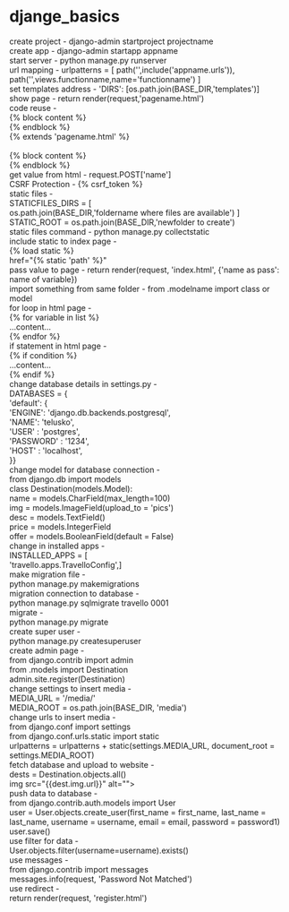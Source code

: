 # djange_basics

create project - django-admin startproject projectname<br/>
create app - django-admin startapp appname<br/>
start server - python manage.py runserver<br/>
url mapping - urlpatterns = [ path('',include('appname.urls')), path('',views.functionname,name='functionname') ]<br/>
set templates address - 'DIRS': [os.path.join(BASE_DIR,'templates')]<br/>
show page - return render(request,'pagename.html')<br/>
code reuse -<br/>
{% block content %}<br/>
{% endblock %}<br/>
{% extends 'pagename.html' %}<br/><br/>
{% block content %}<br/>
{% endblock %}<br/>
get value from html - request.POST['name']<br/>
CSRF Protection - {% csrf_token %}<br/>
static files -<br/>
STATICFILES_DIRS = [<br/>
os.path.join(BASE_DIR,'foldername where files are available') ]<br/>
STATIC_ROOT = os.path.join(BASE_DIR,'newfolder to create')<br/>
static files command - python manage.py collectstatic<br/>
include static to index page -<br/>
{% load static %}<br/>
href="{% static 'path' %}"<br/>
pass value to page - return render(request, 'index.html', {'name as pass': name of variable})<br/>
import something from same folder - from .modelname import class or model<br/>
for loop in html page -<br/>
{% for variable in list %}<br/>
...content...<br/>
{% endfor %}<br/>
if statement in html page -<br/>
{% if condition %}<br/>
...content...<br/>
{% endif %}<br/>
change database details in settings.py -<br/>
DATABASES = {<br/>
'default': {<br/>
'ENGINE': 'django.db.backends.postgresql',<br/>
'NAME': 'telusko',<br/>
'USER' : 'postgres',<br/>
'PASSWORD' : '1234',<br/>
'HOST' : 'localhost',<br/>
}}<br/>
change model for database connection -<br/>
from django.db import models<br/>
class Destination(models.Model):<br/>
name = models.CharField(max_length=100)<br/>
img = models.ImageField(upload_to = 'pics')<br/>
desc = models.TextField()<br/>
price = models.IntegerField<br/>
offer = models.BooleanField(default = False)<br/>
change in installed apps -<br/>
INSTALLED_APPS = [<br/>
'travello.apps.TravelloConfig',]<br/>
make migration file -<br/>
python manage.py makemigrations<br/>
migration connection to database -<br/>
python manage.py sqlmigrate travello 0001<br/>
migrate -<br/>
python manage.py migrate<br/>
create super user -<br/>
python manage.py createsuperuser<br/>
create admin page -<br/>
from django.contrib import admin<br/>
from .models import Destination<br/>
admin.site.register(Destination)<br/>
change settings to insert media -<br/>
MEDIA_URL = '/media/'<br/>
MEDIA_ROOT = os.path.join(BASE_DIR, 'media')<br/>
change urls to insert media -<br/>
from django.conf import settings<br/>
from django.conf.urls.static import static<br/>
urlpatterns = urlpatterns + static(settings.MEDIA_URL, document_root = settings.MEDIA_ROOT)<br/>
fetch database and upload to website -<br/>
dests = Destination.objects.all()<br/>
img src="{{dest.img.url}}" alt=""><br/>
push data to database -<br/>
from django.contrib.auth.models import User<br/>
user = User.objects.create_user(first_name = first_name, last_name = last_name, username = username, email = email, password = password1)<br/>
user.save()<br/>
use filter for data -<br/>
User.objects.filter(username=username).exists()<br/>
use messages -<br/>
from django.contrib import messages<br/>
messages.info(request, 'Password Not Matched')<br/>
use redirect -<br/>
return render(request, 'register.html')<br/>
